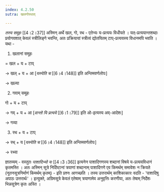 ```yaml
---
index: 4.2.50
sutra: खलगोरथात्

---
```

_तस्य समूहः_ [[4।2।37]] अस्मिन् अर्थे  खल, गो, रथ - एतेभ्यः य-प्रत्ययः विधीयते । यत्-प्रत्ययान्तशब्दाः प्रयोगवशात् केवलं स्त्रीलिङ्गे भवन्ति, अतः प्रक्रियायां स्त्रीत्वं द्योतयितम् टाप्-प्रत्ययस्य विधानमपि भवति । यथा -  

1) खलानां समूहः 

= खल + य + टाप् 

→ खल् + य + आ  [_यस्येति च_ [[6।4।148]] इति अन्तिमवर्णलोपः]   

→ खल्या



2) गवाम् समूहः 

गो + य + टाप् 

→ गव् + य + आ [_वान्तो यि प्रत्यये_ [[6।1।79]] इति ओ-इत्यस्य अव्-आदेशः]

→ गव्या 



3) रथ + य + टाप् 

→ रथ् + य   [_यस्येति च_ [[6।4।148]] इति अन्तिमवर्णलोपः]

→ रथ्या  





ज्ञातव्यम् - वस्तुतः _पाशादिभ्यो यः_ [[4।3।36]] इत्यनेन पाशादिगणस्य शब्दानां विषये य-प्रत्ययविधानं कृतमस्ति । अतः अस्मिन् सूत्रे निर्दिष्टानां त्रयाणां शब्दानाम् पाशादिगणे एव किमर्थम् समावेशः न क्रियते (नूतनसूत्रनिर्माणं किमर्थम् कृतम्)     - इति प्रश्नः आगच्छति । तस्य उत्तरार्थम् काशिकाकारः वदति -  'पाशादिषु अपाठः उत्तरार्थः' । इत्युक्ते,  अग्रिमसूत्रे केवलं एतेषाम् त्रयाणामेव अनुवृत्तिः करणीया, अतः तेषाम् निर्देशः भिन्नसूत्रेण कृतः अस्ति ।

